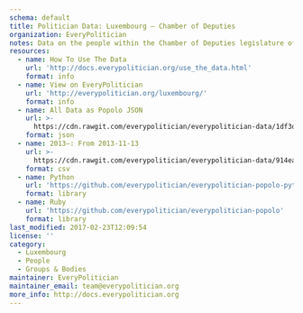 ```yaml
---
schema: default
title: Politician Data: Luxembourg — Chamber of Deputies
organization: EveryPolitician
notes: Data on the people within the Chamber of Deputies legislature of Luxembourg.
resources:
  - name: How To Use The Data
    url: 'http://docs.everypolitician.org/use_the_data.html'
    format: info
  - name: View on EveryPolitician
    url: 'http://everypolitician.org/luxembourg/'
    format: info
  - name: All Data as Popolo JSON
    url: >-
      https://cdn.rawgit.com/everypolitician/everypolitician-data/1df3da7bc4a2f849a25e16e2f37032f2d9ebd457/data/Luxembourg/Chamber/ep-popolo-v1.0.json
    format: json
  - name: 2013–: From 2013-11-13
    url: >-
      https://cdn.rawgit.com/everypolitician/everypolitician-data/914ea424883a1faf148c510f1a0deb3dbf17c4a7/data/Luxembourg/Chamber/term-2013.csv
    format: csv
  - name: Python
    url: 'https://github.com/everypolitician/everypolitician-popolo-python'
    format: library
  - name: Ruby
    url: 'https://github.com/everypolitician/everypolitician-popolo'
    format: library
last_modified: 2017-02-23T12:09:54
license: ''
category:
  - Luxembourg
  - People
  - Groups & Bodies
maintainer: EveryPolitician
maintainer_email: team@everypolitician.org
more_info: http://docs.everypolitician.org
---
```

